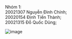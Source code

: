 Nhóm 1:<br />
20021307 Nguyễn Đình Chính;<br />
20020154 Đinh Tiến Thành;<br />
20021315 Đỗ Quốc Dũng;<br />

![image](https://user-images.githubusercontent.com/80797568/190577468-be074595-0b5a-49ea-8219-b598f7582119.png)
